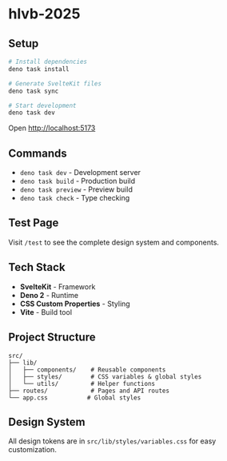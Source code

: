 # hlvb-2025

## Setup

```bash
# Install dependencies
deno task install

# Generate SvelteKit files
deno task sync

# Start development
deno task dev
```

Open [http://localhost:5173](http://localhost:5173)

## Commands

- `deno task dev` - Development server
- `deno task build` - Production build
- `deno task preview` - Preview build
- `deno task check` - Type checking

## Test Page

Visit `/test` to see the complete design system and components.

## Tech Stack

- **SvelteKit** - Framework
- **Deno 2** - Runtime
- **CSS Custom Properties** - Styling
- **Vite** - Build tool

## Project Structure

```
src/
├── lib/
│   ├── components/    # Reusable components
│   ├── styles/        # CSS variables & global styles
│   └── utils/         # Helper functions
├── routes/            # Pages and API routes
└── app.css           # Global styles
```

## Design System

All design tokens are in `src/lib/styles/variables.css` for easy customization.
